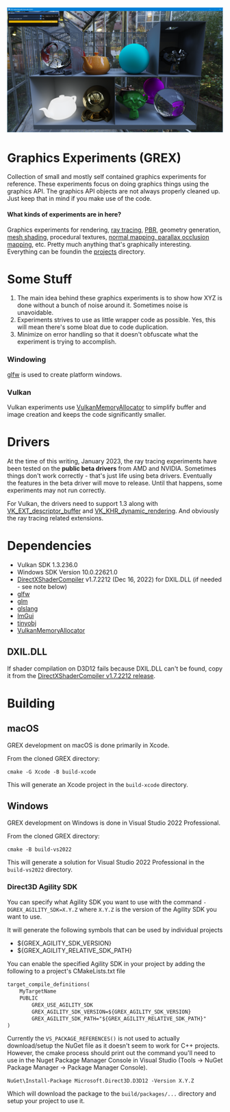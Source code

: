 ![alt text](images/screenshots/raytracing/path_trace_pbr_main_page.png?raw=true)

# Graphics Experiments (GREX)
Collection of small and mostly self contained graphics experiments for reference. 
These experiments focus on doing graphics things using the graphics API. 
The graphics API objects are not always properly cleaned up. Just keep that in 
mind if you make use of the code.

#### What kinds of experiments are in here?
Graphics experiments for rendering, [ray tracing](https://github.com/chaoticbob/GraphicsExperiments/tree/main/projects/raytracing), [PBR](https://github.com/chaoticbob/GraphicsExperiments/tree/main/projects/pbr), geometry generation, [mesh shading](https://github.com/chaoticbob/GraphicsExperiments/tree/main/projects/geometry), procedural textures, [normal mapping, parallax occlusion mapping](https://github.com/chaoticbob/GraphicsExperiments/tree/main/projects/texture), etc.
Pretty much anything that's graphically interesting. Everything can be foundin the [projects](https://github.com/chaoticbob/GraphicsExperiments/tree/main/assets/projects) directory.

# Some Stuff
1. The main idea behind these graphics experiments is to show how XYZ is done without a bunch of noise around it. 
Sometimes noise is unavoidable.
2. Experiments strives to use as little wrapper code as possible. Yes, this will mean there's some bloat due to code duplication.
3. Minimize on error handling so that it doesn't obfuscate what the experiment is trying to accomplish.

### Windowing
[glfw](https://github.com/glfw/glfw) is used to create platform windows. 

### Vulkan
Vulkan experiments use [VulkanMemoryAllocator](https://github.com/GPUOpen-LibrariesAndSDKs/VulkanMemoryAllocator) 
to simplify buffer and image creation and keeps the code significantly smaller.

# Drivers
At the time of this writing, January 2023, the ray tracing experiments have been tested 
on the **public beta drivers** from AMD and NVIDIA. Sometimes things don't work correctly -
that's just life using beta drivers. Eventually the features in the beta driver will move to release.
Until that happens, some experiments may not run correctly.

For Vulkan, the drivers need to support 1.3 along with [VK_EXT_descriptor_buffer](https://registry.khronos.org/vulkan/specs/1.3-extensions/man/html/VK_EXT_descriptor_buffer.html) 
and [VK_KHR_dynamic_rendering](https://registry.khronos.org/vulkan/specs/1.3-extensions/man/html/VK_KHR_dynamic_rendering.html). 
And obviously the ray tracing related extensions.

# Dependencies
* Vulkan SDK 1.3.236.0
* Windows SDK Version 10.0.22621.0
* [DirectXShaderCompiler](https://github.com/microsoft/DirectXShaderCompiler) v1.7.2212 (Dec 16, 2022) for DXIL.DLL (if needed - see note below)
* [glfw](https://github.com/glfw/glfw)
* [glm](https://github.com/g-truc/glm)
* [glslang](https://github.com/KhronosGroup/glslang)
* [ImGui](https://github.com/ocornut/imgui)
* [tinyobj](https://github.com/tinyobjloader/tinyobjloader)
* [VulkanMemoryAllocator](https://github.com/GPUOpen-LibrariesAndSDKs/VulkanMemoryAllocator)

## DXIL.DLL
If shader compilation on D3D12 fails because DXIL.DLL can't be found, copy it from
the [DirectXShaderCompiler v1.7.2212 release](https://github.com/microsoft/DirectXShaderCompiler/releases).

# Building
## macOS
GREX development on macOS is done primarily in Xcode.

From the cloned GREX directory:
```
cmake -G Xcode -B build-xcode
```
This will generate an Xcode project in the `build-xcode` directory.

## Windows
GREX development on Windows is done in Visual Studio 2022 Professional. 

From the cloned GREX directory:
```
cmake -B build-vs2022
```
This will generate a solution for Visual Studio 2022 Professional in the `build-vs2022` directory.

### Direct3D Agility SDK

You can specify what Agility SDK you want to use with the command `-DGREX_AGILITY_SDK=X.Y.Z` where `X.Y.Z` is the version of the Agility SDK you want to use. 

It will generate the following symbols that can be used by individual projects
* ${GREX_AGILITY_SDK_VERSION}
* ${GREX_AGILITY_RELATIVE_SDK_PATH}

You can enable the specified Agility SDK in your project by adding the following to a project's CMakeLists.txt file

```
target_compile_definitions(
	MyTargetName
	PUBLIC 
		GREX_USE_AGILITY_SDK
		GREX_AGILITY_SDK_VERSION=${GREX_AGILITY_SDK_VERSION}
		GREX_AGILITY_SDK_PATH="${GREX_AGILITY_RELATIVE_SDK_PATH}"
)
```

Currently the `VS_PACKAGE_REFERENCES()` is not used to actually download/setup the NuGet file as it doesn't seem to work
for C++ projects. However, the cmake process should print out the command you'll need to use in the Nuget Package
Manager Console in Visual Studio (Tools -> NuGet Package Manager -> Package Manager Console).

```
NuGet\Install-Package Microsoft.Direct3D.D3D12 -Version X.Y.Z
```

Which will download the package to the `build/packages/...` directory and setup your project to use it.


